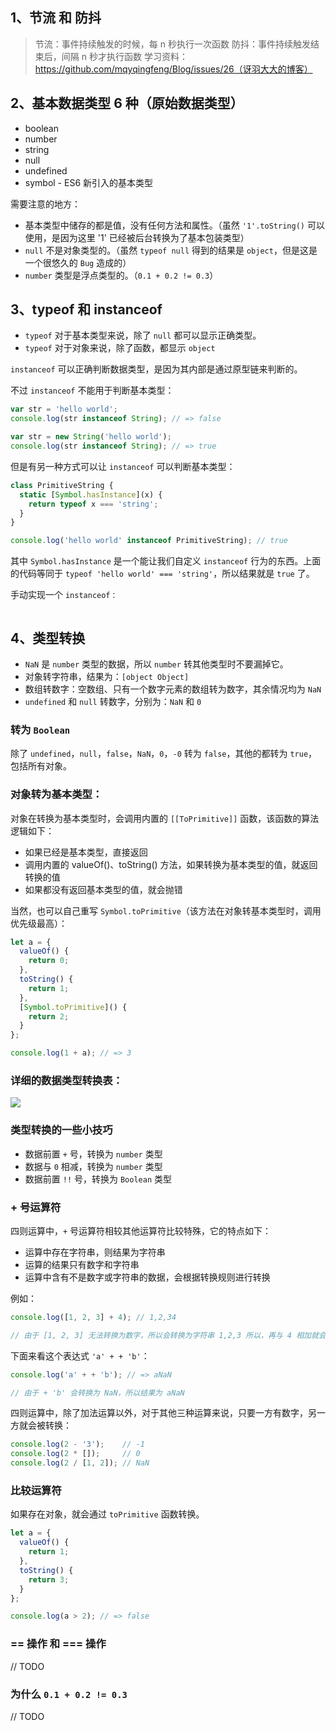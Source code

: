 ## 1、节流 和 防抖

> 节流：事件持续触发的时候，每 n 秒执行一次函数
> 防抖：事件持续触发结束后，间隔 n 秒才执行函数
> 学习资料：https://github.com/mqyqingfeng/Blog/issues/26（讶羽大大的博客）

## 2、基本数据类型 6 种（原始数据类型）

- boolean
- number
- string
- null
- undefined
- symbol - ES6 新引入的基本类型

需要注意的地方：
- 基本类型中储存的都是值，没有任何方法和属性。（虽然 `'1'.toString()` 可以使用，是因为这里 '1' 已经被后台转换为了基本包装类型）
- `null` 不是对象类型的。（虽然 `typeof null` 得到的结果是 `object`，但是这是一个很悠久的 `Bug` 造成的）
- `number` 类型是浮点类型的。（`0.1 + 0.2 != 0.3`）

## 3、typeof 和 instanceof

- `typeof` 对于基本类型来说，除了 `null` 都可以显示正确类型。
- `typeof` 对于对象来说，除了函数，都显示 `object`

`instanceof` 可以正确判断数据类型，是因为其内部是通过原型链来判断的。

不过 `instanceof` 不能用于判断基本类型：

```javascript
var str = 'hello world';
console.log(str instanceof String); // => false

var str = new String('hello world');
console.log(str instanceof String); // => true
```

但是有另一种方式可以让 `instanceof` 可以判断基本类型：

```javascript
class PrimitiveString {
  static [Symbol.hasInstance](x) {
    return typeof x === 'string';
  }
}

console.log('hello world' instanceof PrimitiveString); // true
```

其中 `Symbol.hasInstance` 是一个能让我们自定义 `instanceof` 行为的东西。上面的代码等同于 `typeof 'hello world' === 'string'`，所以结果就是 `true` 了。

手动实现一个 `instanceof：`

```javascript

```

## 4、类型转换

- `NaN` 是 `number` 类型的数据，所以 `number` 转其他类型时不要漏掉它。
- 对象转字符串，结果为：`[object Object]`
- 数组转数字：空数组、只有一个数字元素的数组转为数字，其余情况均为 `NaN`
- `undefined` 和 `null` 转数字，分别为：`NaN` 和 `0`

### 转为 `Boolean`

除了 `undefined`，`null`，`false`，`NaN`，`0`，`-0` 转为 `false`，其他的都转为 `true`，包括所有对象。

### 对象转为基本类型：

对象在转换为基本类型时，会调用内置的 `[[ToPrimitive]]` 函数，该函数的算法逻辑如下：

- 如果已经是基本类型，直接返回
- 调用内置的 valueOf()、toString() 方法，如果转换为基本类型的值，就返回转换的值
- 如果都没有返回基本类型的值，就会抛错

当然，也可以自己重写 `Symbol.toPrimitive`（该方法在对象转基本类型时，调用优先级最高）：

```javascript
let a = {
  valueOf() {
    return 0;
  },
  toString() {
    return 1;
  },
  [Symbol.toPrimitive]() {
    return 2;
  }
};

console.log(1 + a); // => 3
```

### 详细的数据类型转换表：

![](https://s2.ax1x.com/2019/02/25/k5hCM6.jpg)

### 类型转换的一些小技巧

- 数据前置 `+` 号，转换为 `number` 类型
- 数据与 `0` 相减，转换为 `number` 类型
- 数据前置 `!!` 号，转换为 `Boolean` 类型

### + 号运算符

四则运算中，`+` 号运算符相较其他运算符比较特殊，它的特点如下：

- 运算中存在字符串，则结果为字符串
- 运算的结果只有数字和字符串
- 运算中含有不是数字或字符串的数据，会根据转换规则进行转换

例如：

```javascript
console.log([1, 2, 3] + 4); // 1,2,34

// 由于 [1, 2, 3] 无法转换为数字，所以会转换为字符串 1,2,3 所以，再与 4 相加就会得到上面的结果
```

下面来看这个表达式 `'a' + + 'b'`：

```javascript
console.log('a' + + 'b'); // => aNaN

// 由于 + 'b' 会转换为 NaN，所以结果为 aNaN
```

四则运算中，除了加法运算以外，对于其他三种运算来说，只要一方有数字，另一方就会被转换：

```javascript
console.log(2 - '3');    // -1
console.log(2 * []);     // 0
console.log(2 / [1, 2]); // NaN
```

### 比较运算符

如果存在对象，就会通过 `toPrimitive` 函数转换。

```javascript
let a = {
  valueOf() {
    return 1;
  },
  toString() {
    return 3;
  }
};

console.log(a > 2); // => false
```

### == 操作 和 === 操作

// TODO

### 为什么 `0.1 + 0.2 != 0.3`

// TODO